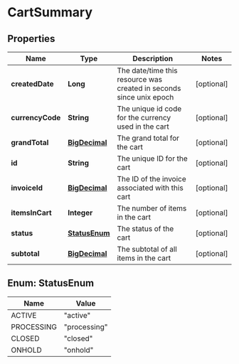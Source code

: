
# CartSummary

## Properties
Name | Type | Description | Notes
------------ | ------------- | ------------- | -------------
**createdDate** | **Long** | The date/time this resource was created in seconds since unix epoch |  [optional]
**currencyCode** | **String** | The unique id code for the currency used in the cart |  [optional]
**grandTotal** | [**BigDecimal**](BigDecimal.md) | The grand total for the cart |  [optional]
**id** | **String** | The unique ID for the cart |  [optional]
**invoiceId** | [**BigDecimal**](BigDecimal.md) | The ID of the invoice associated with this cart |  [optional]
**itemsInCart** | **Integer** | The number of items in the cart |  [optional]
**status** | [**StatusEnum**](#StatusEnum) | The status of the cart |  [optional]
**subtotal** | [**BigDecimal**](BigDecimal.md) | The subtotal of all items in the cart |  [optional]


<a name="StatusEnum"></a>
## Enum: StatusEnum
Name | Value
---- | -----
ACTIVE | &quot;active&quot;
PROCESSING | &quot;processing&quot;
CLOSED | &quot;closed&quot;
ONHOLD | &quot;onhold&quot;



